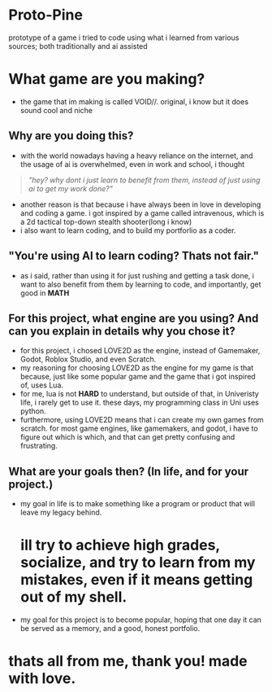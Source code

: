 # Proto-Pine
prototype of a game i tried to code using what i learned from various sources; both traditionally and ai assisted

# What game are you making?

- the game that im making is called VOID//. original, i know but it does sound cool and niche

## Why are you doing this?
- with the world nowadays having a heavy reliance on the internet, and the usage of ai is overwhelmed, even in work and school, i thought

> *"hey? why dont i just learn to benefit from them, instead of just using ai to get my work done?"* 

- another reason is that because i have always been in love in developing and coding a game. i got inspired by a game called intravenous, which is a 2d tactical top-down stealth shooter(long i know)
- i also want to learn coding, and to build my portforlio as a coder.

## "You're using AI to learn coding? Thats not fair."
- as i said, rather than using it for just rushing and getting a task done, i want to also benefit from them by learning to code, and importantly, get good in **MATH**

## For this project, what engine are you using? And can you explain in details why you chose it?
- for this project, i chosed LOVE2D as the engine, instead of Gamemaker, Godot, Roblox Studio, and even Scratch.
- my reasoning for choosing LOVE2D as the engine for my game is that because, just like some popular game and the game that i got inspired of, uses Lua.
- for me, lua is not **HARD** to understand, but outside of that, in Univeristy life, i rarely get to use it. these days, my programming class in Uni uses python.
- furthermore, using LOVE2D means that i can create my own games from scratch. for most game engines, like gamemakers, and godot, i have to figure out which is which, and that can get pretty confusing and frustrating.
  
## What are your goals then? (In life, and for your project.)
- my goal in life is to make something like a program or product that will leave my legacy behind.
  # **ill try to achieve high grades, socialize, and try to learn from my mistakes, even if it means getting out of my shell.**
- my goal for this project is to become popular, hoping that one day it can be served as a memory, and a good, honest portfolio.

# thats all from me, thank you! made with love.
